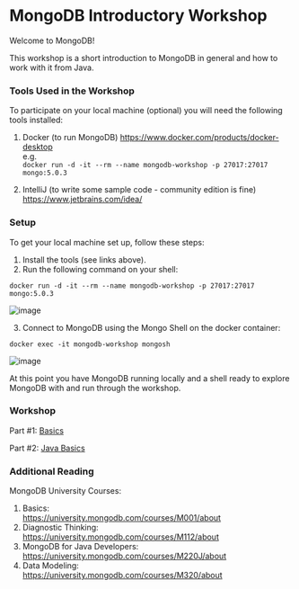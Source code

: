 # MongoDB Introductory Workshop
Welcome to MongoDB!

This workshop is a short introduction to MongoDB in general and how to work with it from Java.

### Tools Used in the Workshop
To participate on your local machine (optional) you will need the following tools installed:

1. Docker (to run MongoDB)
https://www.docker.com/products/docker-desktop  
e.g.  
`
docker run -d -it --rm --name mongodb-workshop -p 27017:27017 mongo:5.0.3
`

2. IntelliJ (to write some sample code - community edition is fine)  
https://www.jetbrains.com/idea/


### Setup
To get your local machine set up, follow these steps:

1. Install the tools (see links above).
2. Run the following command on your shell:
```
docker run -d -it --rm --name mongodb-workshop -p 27017:27017 mongo:5.0.3
```
![image](https://user-images.githubusercontent.com/1756555/140839586-6438f075-2c8c-48c2-8516-3650b21b31e3.png)

3. Connect to MongoDB using the Mongo Shell on the docker container:
```
docker exec -it mongodb-workshop mongosh
```
![image](https://user-images.githubusercontent.com/1756555/140839669-09980d99-89fc-4c01-b99d-558abb7f5d25.png)


At this point you have MongoDB running locally and a shell ready to explore MongoDB with and run through the workshop.

### Workshop

Part #1: [Basics](/part-1-basics/README.md)

Part #2: [Java Basics](/part-2-java-basics/README.md)


### Additional Reading

MongoDB University Courses:
1. Basics:  
https://university.mongodb.com/courses/M001/about 
2. Diagnostic Thinking:  
https://university.mongodb.com/courses/M112/about
3. MongoDB for Java Developers:  
https://university.mongodb.com/courses/M220J/about
4. Data Modeling:  
https://university.mongodb.com/courses/M320/about


